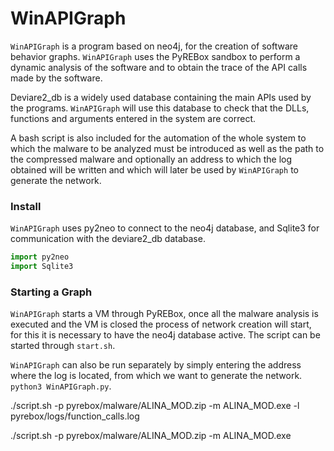 # WinAPIGraph

`WinAPIGraph` is a program based on neo4j, for the creation of software behavior graphs. 
`WinAPIGraph` uses the PyREBox sandbox to perform a dynamic analysis of the software 
and to obtain the trace of the API calls made by the software.

Deviare2_db is a widely used database containing the main APIs used by the programs. 
`WinAPIGraph` will use this database to check that the DLLs, functions and arguments 
entered in the system are correct.

A bash script is also included for the automation of the whole system to which 
the malware to be analyzed must be introduced as well as the path to the compressed 
malware and optionally an address to which the log obtained will be written and which 
will later be used by `WinAPIGraph` to generate the network.


### Install
	
`WinAPIGraph` uses py2neo to connect to the neo4j database, and Sqlite3 
for communication with the deviare2_db database.

```python
import py2neo
import Sqlite3
```

### Starting a Graph

`WinAPIGraph` starts a VM through PyREBox, once all the malware analysis is executed 
and the VM is closed the process of network creation will start, for this it is necessary 
to have the neo4j database active. The script can be started through ``start.sh``.

`WinAPIGraph` can also be run separately by simply entering the address where 
the log is located, from which we want to generate the network. ``python3 WinAPIGraph.py``.




./script.sh -p pyrebox/malware/ALINA_MOD.zip -m ALINA_MOD.exe -l pyrebox/logs/function_calls.log

./script.sh -p pyrebox/malware/ALINA_MOD.zip -m ALINA_MOD.exe
